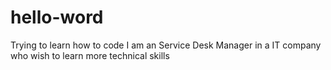 # hello-word
Trying to learn how to code
I am an Service Desk Manager in a IT company who wish to learn more technical skills
